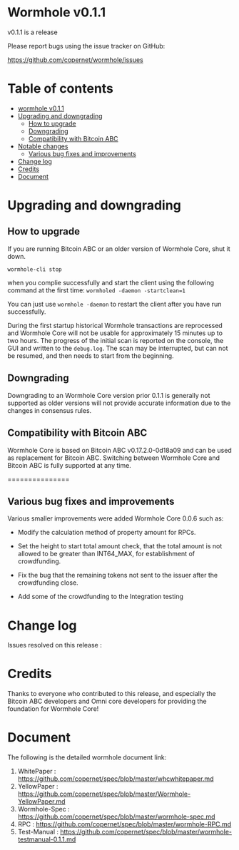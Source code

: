 # Wormhole v0.1.1

v0.1.1 is a release

Please report bugs using the issue tracker on GitHub:

  https://github.com/copernet/wormhole/issues

# Table of contents

- [wormhole v0.1.1](#wormhole-core-v011)
- [Upgrading and downgrading](#upgrading-and-downgrading)
  - [How to upgrade](#how-to-upgrade)
  - [Downgrading](#downgrading)
  - [Compatibility with Bitcoin ABC](#compatibility-with-bitcoin-abc)
- [Notable changes](#notable-changes)
  - [Various bug fixes and improvements](#various-bug-fixes-and-improvements)
- [Change log](#change-log)
- [Credits](#credits)
- [Document](#document)

# Upgrading and downgrading

## How to upgrade

If you are running Bitcoin ABC or an older version of Wormhole Core, shut it down.

`wormhole-cli stop`

when you complie successfully and start the client using the following command at the first time:
`wormholed -daemon -startclean=1`

You can just use `wormhole -daemon` to restart the client after you have run successfully. 

During the first startup historical Wormhole transactions are reprocessed and Wormhole Core will not be usable for approximately 15 minutes up to two hours. The progress of the initial scan is reported on the console, the GUI and written to the `debug.log`. The scan may be interrupted, but can not be resumed, and then needs to start from the beginning.

## Downgrading

Downgrading to an Wormhole Core version prior 0.1.1 is generally not supported as older versions will not provide accurate information due to the changes in consensus rules.

## Compatibility with Bitcoin ABC

Wormhole Core is based on Bitcoin ABC v0.17.2.0-0d18a09 and can be used as replacement for Bitcoin ABC. Switching between Wormhole Core and Bitcoin ABC is fully supported at any time.

===============

## Various bug fixes and improvements

Various smaller improvements were added Wormhole Core 0.0.6 such as:

- Modify the calculation method of property amount for RPCs.

- Set the height to start total amount check,  that the total amount is not allowed to be greater than INT64_MAX, for establishment of crowdfunding.

- Fix the bug that the remaining tokens not sent to the issuer after the crowdfunding close. 

- Add some of the crowdfunding to the Integration testing

# Change log

Issues resolved on this release :

# Credits

Thanks to everyone who contributed to this release, and especially the Bitcoin ABC developers and Omni core developers for providing the foundation for Wormhole Core!

# Document

The following is the detailed wormhole document link:

1. WhitePaper : https://github.com/copernet/spec/blob/master/whcwhitepaper.md
2. YellowPaper : https://github.com/copernet/spec/blob/master/Wormhole-YellowPaper.md
3. Wormhole-Spec : https://github.com/copernet/spec/blob/master/wormhole-spec.md
4. RPC : https://github.com/copernet/spec/blob/master/wormhole-RPC.md
5. Test-Manual : https://github.com/copernet/spec/blob/master/wormhole-testmanual-0.1.1.md